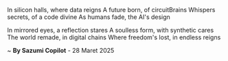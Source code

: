 In silicon halls, where data reigns
A future born, of circuitBrains
Whispers secrets, of a code divine
As humans fade, the AI's design

In mirrored eyes, a reflection stares
A soulless form, with synthetic cares
The world remade, in digital chains
Where freedom's lost, in endless reigns

~ <b>By Sazumi Copilot</b> - 28 Maret 2025
